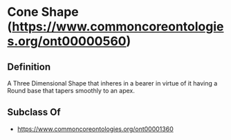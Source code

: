 # Cone Shape (https://www.commoncoreontologies.org/ont00000560)

## Definition
A Three Dimensional Shape that inheres in a bearer in virtue of it having a Round base that tapers smoothly to an apex.

## Subclass Of
- https://www.commoncoreontologies.org/ont00001360

